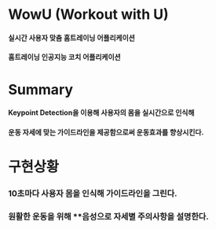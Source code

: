 # WowU (Workout with U)
#### 실시간 사용자 맞춤 홈트레이닝 어플리케이션
#### 홈트레이닝 인공지능 코치 어플리케이션

# Summary
#### Keypoint Detection을 이용해 사용자의 몸을 실시간으로 인식해
#### 운동 자세에 맞는 가이드라인을 제공함으로써 운동효과를 향상시킨다.



# 구현상황
### 10초마다 사용자 몸을 인식해 가이드라인을 그린다. 
### 원활한 운동을 위해 **음성으로 자세별 주의사항을 설명한다. 
